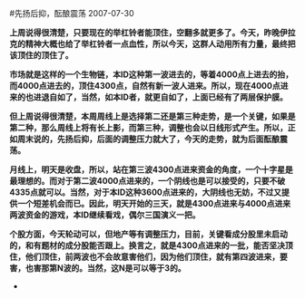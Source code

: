 #先扬后抑，酝酿震荡
2007-07-30

 **上周说得很清楚，只要现在的举杠铃者能顶住，空翻多就更多了。今天，昨晚伊拉克的精神大概也给了举杠铃者一点血性，所以今天，这群人动用所有力量，最终把该顶住的顶住了。**

**市场就是这样的一个生物链，本ID这种第一波进去的，等着4000点上进去的抬，而4000点进去的，顶住4300点，自然有新一波人进来。所以，现在4000点进来的也进退自如了，当然，如本ID者，就更自如了，上面已经有了两层保护膜。**

**但上周说得很清楚，本周周线上是选择第二还是第三种走势，是一个关键，如果是第二种，那么周线上将有长上影，而第三种，调整也会以日线形式产生。所以，正如周末说的，先扬后抑，后面的调整压力就大了，今天的走势，就为后面酝酿震荡。**

**月线上，明天是收盘，所以，站在第三波4300点进来资金的角度，一个十字星是最理想的。而对于第二波4000点进来的，一个阴线也是可以接受的，只要不破4335点就可以。当然，对于本ID这种3600点进来的，大阴线也无妨，不过又提供一个短差机会而已。因此，明天开始的三天，就是4300点进来与4000点进来两波资金的游戏，本ID继续看戏，偶尔三国演义一把。**

**个股方面，今天轮动可以，但地产等有调整压力，目前，关键看成分股里未启动的，和有题材的成分股能否跟上。换言之，就是4300点进来的一批，能否坚决顶住，他们顶住，前两波也不会故意害他们，因为他们顶住，就有第四波进来，要害，也害那第N波的。当然，这N是可以等于3的。**
 
*